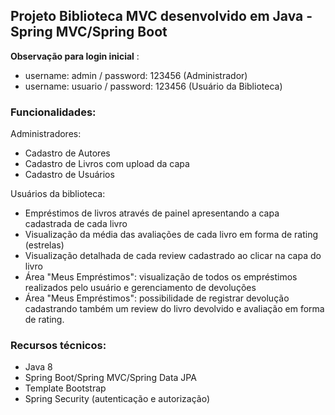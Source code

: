 ## Projeto Biblioteca MVC desenvolvido em Java - Spring MVC/Spring Boot

 **Observação para login inicial** :
  - username: admin / password: 123456 (Administrador)
 - username: usuario / password: 123456 (Usuário da Biblioteca)

### Funcionalidades:

Administradores:
- Cadastro de Autores
- Cadastro de Livros com upload da capa
- Cadastro de Usuários

Usuários da biblioteca:
- Empréstimos de livros através de painel apresentando a capa cadastrada de cada livro
- Visualização da média das avaliações de cada livro em forma de rating (estrelas)
- Visualização detalhada de cada review cadastrado ao clicar na capa do livro
- Área "Meus Empréstimos": visualização de todos os empréstimos realizados pelo usuário e gerenciamento de devoluções
- Área "Meus Empréstimos": possibilidade de registrar devolução cadastrando também um review do livro devolvido e avaliação em forma de rating.


 


### Recursos técnicos:

- Java 8
- Spring Boot/Spring MVC/Spring Data JPA
- Template Bootstrap
- Spring Security (autenticação e autorização)
